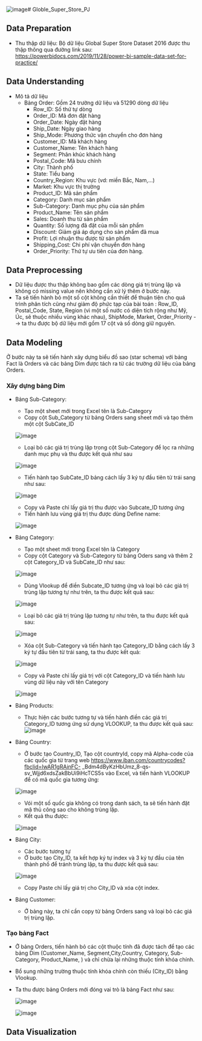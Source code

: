 ![image](https://github.com/sunday576/Globle_Super_Store_PJ/assets/156815133/5d9dad1b-6ad8-4532-b598-e7b147960834)# Globle_Super_Store_PJ
## Data Preparation
* Thu thập dữ liệu: Bộ dữ liệu Global Super Store Dataset 2016 được thu thập thông qua đường link sau: https://powerbidocs.com/2019/11/28/power-bi-sample-data-set-for-practice/

## Data Understanding
* Mô tả dữ liệu
  - Bảng Order: Gồm 24 trường dữ liệu và 51290 dòng dữ liệu
    + Row_ID: Số thứ tự dòng
    + Order_ID: Mã đơn đặt hàng
    + Order_Date: Ngày đặt hàng
    + Ship_Date: Ngày giao hàng
    + Ship_Mode: Phương thức vận chuyển cho đơn hàng
    + Customer_ID: Mã khách hàng 
    + Customer_Name: Tên khách hàng
    + Segment: Phân khúc khách hàng
    + Postal_Code: Mã bưu chính
    + City: Thành phố
    + State: Tiểu bang
    + Country_Region: Khu vực (vd: miền Bắc, Nam,...)
    + Market: Khu vực thị trường
    + Product_ID: Mã sản phẩm
    + Category: Danh mục sản phẩm
    + Sub-Category: Danh mục phụ của sản phẩm
    + Product_Name: Tên sản phẩm
    + Sales: Doanh thu từ sản phẩm
    + Quantity: Số lượng đã đặt của mỗi sản phẩm
    + Discount: Giảm giá áp dụng cho sản phẩm đã mua
    + Profit: Lợi nhuận thu được từ sản phẩm 
    + Shipping_Cost: Chi phí vận chuyển đơn hàng
    + Order_Priority: Thứ tự ưu tiên của đơn hàng.
## Data Preprocessing
* Dữ liệu được thu thập không bao gồm các dòng giá trị trùng lặp và không có missing value nên không cần xử lý thêm ở bước này.
* Ta sẽ tiến hành bỏ một số cột không cần thiết để thuận tiện cho quá trình phân tích cũng như giảm độ phức tạp của bài toán : Row_ID, Postal_Code, State, Region (vì một số nước có diện tích rộng như Mỹ, Úc, sẽ thuộc nhiều vùng khác nhau), ShipMode, Market, Order_Priority --> ta thu được bộ dữ liệu mới gồm 17 cột và số dòng giữ nguyên.

## Data Modeling
Ở bước này ta sẽ tiến hành xây dựng biểu đồ sao (star schema) với bảng Fact là Orders và các bảng Dim được tách ra từ các trường dữ liệu của bảng Orders.

### Xây dựng bảng Dim
* Bảng Sub-Category:
  - Tạo một sheet mới trong Excel tên là Sub-Category
  - Copy cột Sub_Category từ bảng Orders sang sheet mới và tạo thêm một cột SubCate_ID
    
  ![image](https://github.com/sunday576/Globle_Super_Store_PJ/assets/156815133/43bcd6dc-af3c-41c8-9cf8-b7de7eddfca8)

  
  - Loại bỏ các giá trị trùng lặp trong cột Sub-Category để lọc ra những danh mục phụ và thu được kết quả như sau

   ![image](https://github.com/sunday576/Globle_Super_Store_PJ/assets/156815133/ad5798a0-96bf-4533-b25c-4f2207895748)


  - Tiến hành tạo SubCate_ID bảng cách lấy 3 ký tự đầu tiên từ trái sang như sau:

  ![image](https://github.com/sunday576/Globle_Super_Store_PJ/assets/156815133/ad53dd34-da21-4e59-9979-041f41345630)


  - Copy và Paste chỉ lấy giá trị thu được vào Subcate_ID tương ứng
  - Tiến hành lưu vùng giá trị thu được dùng Define name:

  ![image](https://github.com/sunday576/Globle_Super_Store_PJ/assets/156815133/d7a81396-9687-4df4-a614-79915203802a)


* Bảng Category:
  - Tạo một sheet mới trong Excel tên là Category
  - Copy cột Category và Sub-Category từ bảng Oders sang và thêm 2 cột Category_ID và SubCate_ID như sau:
    
  ![image](https://github.com/sunday576/Globle_Super_Store_PJ/assets/156815133/30f5f01d-e8b1-4caa-ad3d-8bea2040aac6)

  - Dùng Vlookup để điền Subcate_ID tương ứng và loại bỏ các giá trị trùng lặp tương tự như trên, ta thu được kết quả sau:

  ![image](https://github.com/sunday576/Globle_Super_Store_PJ/assets/156815133/e1b49928-02e9-40fd-9800-ab412663b36f)

  - Loại bỏ các giá trị trùng lặp tương tự như trên, ta thu được kết quả sau:

  ![image](https://github.com/sunday576/Globle_Super_Store_PJ/assets/156815133/170ab23e-f58e-4c84-b8dc-297ed42d856e)

  - Xóa cột Sub-Category và tiến hành tạo Category_ID bằng cách lấy 3 ký tự đầu tiên từ trái sang, ta thu được kết quả:

   ![image](https://github.com/sunday576/Globle_Super_Store_PJ/assets/156815133/a9c1e8d4-f320-4136-b6d1-f9a87c3b6553)

  - Copy và Paste chỉ lấy giá trị với cột Category_ID và tiến hành lưu vùng dữ liệu này với tên Category

  ![image](https://github.com/sunday576/Globle_Super_Store_PJ/assets/156815133/2e0f6e99-3de9-4f1e-b433-7987011f6aa2)

* Bảng Products:
  - Thực hiện các bước tương tự và tiến hành điền các giá trị Category_ID tương ứng sử dụng VLOOKUP, ta thu được kết quả sau:
  ![image](https://github.com/sunday576/Globle_Super_Store_PJ/assets/156815133/9c0c2db7-ba6f-48f4-a757-37af84cb8a9e)


* Bảng Country:
  - Ở bước tạo Country_ID, Tạo cột countryId, copy mã Alpha-code của các quốc gia từ trang web https://www.iban.com/countrycodes?fbclid=IwAR1gRAinFC-
_Bdm4dByKzHbUmz_8-qs-sv_Wjjd6xdsZakBbUi9iHcTCS5s vào Excel, và tiến hành VLOOKUP để có mã quốc gia tương ứng:

  ![image](https://github.com/sunday576/Globle_Super_Store_PJ/assets/156815133/94c4f454-97f3-43a2-ac6a-2f04870cf8cf)

  - Vói một số quốc gia không có trong danh sách, ta sẽ tiến hành đặt mã thủ công sao cho không trùng lặp.
  - Kết quả thu được:

  ![image](https://github.com/sunday576/Globle_Super_Store_PJ/assets/156815133/ddd859d7-6516-4905-95ef-46bd06b7753d)

* Bảng City:
  - Các bước tương tự
  - Ở bước tạo City_ID, ta kết hợp ký tự index và 3 ký tự đầu của tên thành phố để tránh trùng lặp, ta thu được kết quả sau:
    
  ![image](https://github.com/sunday576/Globle_Super_Store_PJ/assets/156815133/0d6fc602-ebaa-4e01-9e90-ad0e8175a37c)

  - Copy Paste chỉ lấy giá trị cho City_ID và xóa cột index.

* Bảng Customer:
  - Ở bảng này, ta chỉ cần copy từ bảng Orders sang và loại bỏ các giá trị trùng lặp. 

### Tạo bảng Fact
* Ở bảng Orders, tiến hành bỏ các cột thuộc tính đã được tách để tạo các bảng Dim (Customer_Name, Segment,City,Country, Category, Sub-Category, Product_Name, ) và chỉ chừa lại những thuộc tính khóa chính.
* Bổ sung những trường thuộc tính khóa chính còn thiếu (City_ID) bằng Vlookup.
* Ta thu được bảng Orders mới đóng vai trò là bảng Fact như sau:

  ![image](https://github.com/sunday576/Globle_Super_Store_PJ/assets/156815133/958a8eb8-438c-43de-990d-89b5cb75deb7)

  
  ![image](https://github.com/sunday576/Globle_Super_Store_PJ/assets/156815133/438a56f6-2a7e-4977-8db1-03852d47e8c8)

## Data Visualization 
